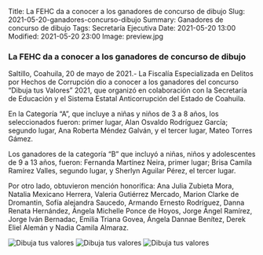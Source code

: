 Title: La FEHC da a conocer a los ganadores de concurso de dibujo
Slug: 2021-05-20-ganadores-concurso-dibujo
Summary: Ganadores de concurso de dibujo
Tags: Secretaría Ejecutiva
Date: 2021-05-20 13:00
Modified: 2021-05-20 23:00
Image: preview.jpg


### La FEHC da a conocer a los ganadores de concurso de dibujo

Saltillo, Coahuila, 20 de mayo de 2021.- La Fiscalía Especializada en Delitos por Hechos de Corrupción dio a conocer a los ganadores del concurso “Dibuja tus Valores” 2021, que organizó en colaboración con la Secretaría de Educación y el Sistema Estatal Anticorrupción del Estado de Coahuila.

En la Categoría “A”, que incluye a niñas y niños de 3 a 8 años, los seleccionados fueron: primer lugar, Alan Osvaldo Rodríguez García; segundo lugar, Ana Roberta Méndez Galván, y el tercer lugar, Mateo Torres Gámez.

Los ganadores de la categoría “B” que incluyó a niñas, niños y adolescentes de 9 a 13 años, fueron: Fernanda Martínez Neira, primer lugar; Brisa Camila Ramírez Valles, segundo lugar, y Sherlyn Aguilar Pérez, el tercer lugar.

Por otro lado, obtuvieron mención honorífica: Ana Julia Zubieta Mora, Natalia Mexicano Herrera, Valeria Gutiérrez Mercado, Marion Clarke de Dromantin, Sofía alejandra Saucedo, Armando Ernesto Rodríguez, Danna Renata Hernández, Ángela Michelle Ponce de Hoyos, Jorge Ángel Ramírez, Jorge Iván Bernadac, Emilia Triana Govea, Ángela Dannae Benítez, Derek Eliel Alemán y Nadia Camila Almaraz.

<img class="img-fluid" src="Ganadores.jpg" alt="Dibuja tus valores">
<img class="img-fluid" src="Menciones-Cat-A.jpg" alt="Dibuja tus valores">
<img class="img-fluid" src="Menciones-Cat-B.jpg" alt="Dibuja tus valores">
